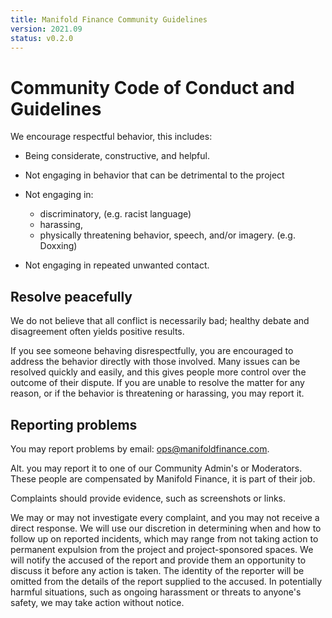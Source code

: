 ```yaml
---
title: Manifold Finance Community Guidelines
version: 2021.09
status: v0.2.0
---
```


# Community Code of Conduct and Guidelines

We encourage respectful behavior, this includes:

- Being considerate, constructive, and helpful.
- Not engaging in behavior that can be detrimental to the project
- Not engaging in:
    + discriminatory, (e.g. racist language)
    + harassing, 
    + physically threatening behavior, speech, and/or imagery. (e.g. Doxxing)

- Not engaging in repeated unwanted contact.

## Resolve peacefully

We do not believe that all conflict is necessarily bad; healthy debate and
disagreement often yields positive results.

If you see someone behaving disrespectfully, you are encouraged to address the
behavior directly with those involved. Many issues can be resolved quickly and
easily, and this gives people more control over the outcome of their dispute. If
you are unable to resolve the matter for any reason, or if the behavior is
threatening or harassing, you may report it.

## Reporting problems

You may report problems by email: <ops@manifoldfinance.com>.

Alt. you may report it to one of our Community Admin's or Moderators. 
These people are compensated by Manifold Finance, it is part of their job.

Complaints should provide evidence, such as screenshots or links. 

We may or may not investigate every complaint, and you may not receive a direct
response. We will use our discretion in determining when and how to follow up on
reported incidents, which may range from not taking action to permanent
expulsion from the project and project-sponsored spaces. We will notify the
accused of the report and provide them an opportunity to discuss it before any
action is taken. The identity of the reporter will be omitted from the details
of the report supplied to the accused. In potentially harmful situations, such
as ongoing harassment or threats to anyone's safety, we may take action without
notice.
